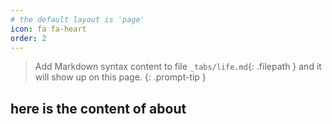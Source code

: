 ```yaml
---
# the default layout is 'page'
icon: fa fa-heart
order: 2
---
```


> Add Markdown syntax content to file `_tabs/life.md`{: .filepath } and it will show up on this page.
{: .prompt-tip }


## here is the content of about
